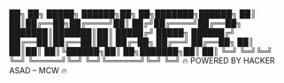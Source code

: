 ██╗  ██╗ █████╗  ██████╗██╗  ██╗███████╗██████╗ 
██║  ██║██╔══██╗██╔════╝██║ ██╔╝██╔════╝██╔══██╗
███████║███████║██║     █████╔╝ █████╗  ██████╔╝
██╔══██║██╔══██║██║     ██╔═██╗ ██╔══╝  ██╔══██╗
██║  ██║██║  ██║╚██████╗██║  ██╗███████╗██║  ██║
╚═╝  ╚═╝╚═╝  ╚═╝ ╚═════╝╚═╝  ╚═╝╚══════╝╚═╝  ╚═╝
     🔥 POWERED BY HACKER ASAD – MCW 🔥
